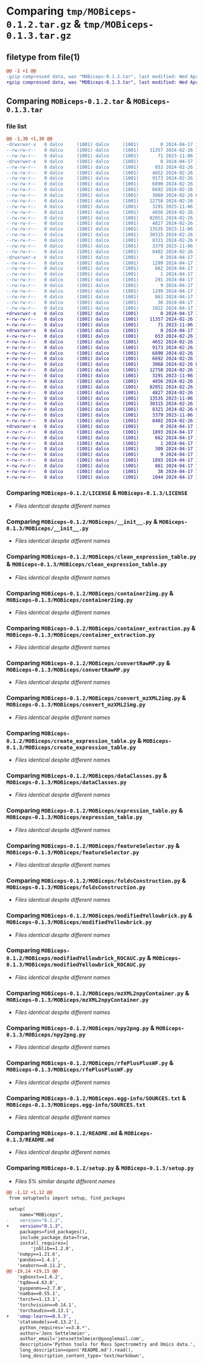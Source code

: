 # Comparing `tmp/MOBiceps-0.1.2.tar.gz` & `tmp/MOBiceps-0.1.3.tar.gz`

## filetype from file(1)

```diff
@@ -1 +1 @@
-gzip compressed data, was "MOBiceps-0.1.2.tar", last modified: Wed Apr 17 12:18:25 2024, max compression
+gzip compressed data, was "MOBiceps-0.1.3.tar", last modified: Wed Apr 17 12:24:51 2024, max compression
```

## Comparing `MOBiceps-0.1.2.tar` & `MOBiceps-0.1.3.tar`

### file list

```diff
@@ -1,30 +1,30 @@
-drwxrwxr-x   0 dalco     (1001) dalco     (1001)        0 2024-04-17 12:18:25.753104 MOBiceps-0.1.2/
--rw-rw-r--   0 dalco     (1001) dalco     (1001)    11357 2024-02-26 10:27:50.000000 MOBiceps-0.1.2/LICENSE
--rw-rw-r--   0 dalco     (1001) dalco     (1001)       71 2023-11-06 11:19:17.000000 MOBiceps-0.1.2/MANIFEST.in
-drwxrwxr-x   0 dalco     (1001) dalco     (1001)        0 2024-04-17 12:18:25.749104 MOBiceps-0.1.2/MOBiceps/
--rw-rw-r--   0 dalco     (1001) dalco     (1001)      653 2024-02-26 10:22:38.000000 MOBiceps-0.1.2/MOBiceps/__init__.py
--rw-rw-r--   0 dalco     (1001) dalco     (1001)     4652 2024-02-26 10:12:52.000000 MOBiceps-0.1.2/MOBiceps/clean_expression_table.py
--rw-rw-r--   0 dalco     (1001) dalco     (1001)     9173 2024-02-26 10:14:12.000000 MOBiceps-0.1.2/MOBiceps/container2img.py
--rw-rw-r--   0 dalco     (1001) dalco     (1001)     6890 2024-02-26 10:14:41.000000 MOBiceps-0.1.2/MOBiceps/container_extraction.py
--rw-rw-r--   0 dalco     (1001) dalco     (1001)     6692 2024-02-26 10:16:21.000000 MOBiceps-0.1.2/MOBiceps/convertRawMP.py
--rw-rw-r--   0 dalco     (1001) dalco     (1001)     3068 2024-02-26 09:33:04.000000 MOBiceps-0.1.2/MOBiceps/convert_mzXML2img.py
--rw-rw-r--   0 dalco     (1001) dalco     (1001)    12758 2024-02-26 10:16:42.000000 MOBiceps-0.1.2/MOBiceps/create_expression_table.py
--rw-rw-r--   0 dalco     (1001) dalco     (1001)     3291 2023-11-06 11:19:17.000000 MOBiceps-0.1.2/MOBiceps/dataClasses.py
--rw-rw-r--   0 dalco     (1001) dalco     (1001)     4856 2024-02-26 10:17:12.000000 MOBiceps-0.1.2/MOBiceps/expression_table.py
--rw-rw-r--   0 dalco     (1001) dalco     (1001)    82051 2024-02-26 10:20:44.000000 MOBiceps-0.1.2/MOBiceps/featureSelector.py
--rw-rw-r--   0 dalco     (1001) dalco     (1001)     4827 2024-02-26 10:21:37.000000 MOBiceps-0.1.2/MOBiceps/foldsConstruction.py
--rw-rw-r--   0 dalco     (1001) dalco     (1001)    13535 2023-11-06 11:19:17.000000 MOBiceps-0.1.2/MOBiceps/modifiedYellowbrick.py
--rw-rw-r--   0 dalco     (1001) dalco     (1001)    30315 2024-02-26 10:23:32.000000 MOBiceps-0.1.2/MOBiceps/modifiedYellowbrick_ROCAUC.py
--rw-rw-r--   0 dalco     (1001) dalco     (1001)     8321 2024-02-26 09:56:28.000000 MOBiceps-0.1.2/MOBiceps/mzXML2npyContainer.py
--rw-rw-r--   0 dalco     (1001) dalco     (1001)     3379 2023-11-06 11:19:17.000000 MOBiceps-0.1.2/MOBiceps/npy2png.py
--rw-rw-r--   0 dalco     (1001) dalco     (1001)     8402 2024-02-26 10:24:26.000000 MOBiceps-0.1.2/MOBiceps/rfePlusPlusWF.py
-drwxrwxr-x   0 dalco     (1001) dalco     (1001)        0 2024-04-17 12:18:25.753104 MOBiceps-0.1.2/MOBiceps.egg-info/
--rw-rw-r--   0 dalco     (1001) dalco     (1001)     1299 2024-04-17 12:18:25.000000 MOBiceps-0.1.2/MOBiceps.egg-info/PKG-INFO
--rw-rw-r--   0 dalco     (1001) dalco     (1001)      662 2024-04-17 12:18:25.000000 MOBiceps-0.1.2/MOBiceps.egg-info/SOURCES.txt
--rw-rw-r--   0 dalco     (1001) dalco     (1001)        1 2024-04-17 12:18:25.000000 MOBiceps-0.1.2/MOBiceps.egg-info/dependency_links.txt
--rw-rw-r--   0 dalco     (1001) dalco     (1001)      291 2024-04-17 12:18:25.000000 MOBiceps-0.1.2/MOBiceps.egg-info/requires.txt
--rw-rw-r--   0 dalco     (1001) dalco     (1001)        9 2024-04-17 12:18:25.000000 MOBiceps-0.1.2/MOBiceps.egg-info/top_level.txt
--rw-rw-r--   0 dalco     (1001) dalco     (1001)     1299 2024-04-17 12:18:25.753104 MOBiceps-0.1.2/PKG-INFO
--rw-rw-r--   0 dalco     (1001) dalco     (1001)      861 2024-04-17 12:07:29.000000 MOBiceps-0.1.2/README.md
--rw-rw-r--   0 dalco     (1001) dalco     (1001)       38 2024-04-17 12:18:25.753104 MOBiceps-0.1.2/setup.cfg
--rw-rw-r--   0 dalco     (1001) dalco     (1001)     1022 2024-04-17 12:16:51.000000 MOBiceps-0.1.2/setup.py
+drwxrwxr-x   0 dalco     (1001) dalco     (1001)        0 2024-04-17 12:24:51.339314 MOBiceps-0.1.3/
+-rw-rw-r--   0 dalco     (1001) dalco     (1001)    11357 2024-02-26 10:27:50.000000 MOBiceps-0.1.3/LICENSE
+-rw-rw-r--   0 dalco     (1001) dalco     (1001)       71 2023-11-06 11:19:17.000000 MOBiceps-0.1.3/MANIFEST.in
+drwxrwxr-x   0 dalco     (1001) dalco     (1001)        0 2024-04-17 12:24:51.339314 MOBiceps-0.1.3/MOBiceps/
+-rw-rw-r--   0 dalco     (1001) dalco     (1001)      653 2024-02-26 10:22:38.000000 MOBiceps-0.1.3/MOBiceps/__init__.py
+-rw-rw-r--   0 dalco     (1001) dalco     (1001)     4652 2024-02-26 10:12:52.000000 MOBiceps-0.1.3/MOBiceps/clean_expression_table.py
+-rw-rw-r--   0 dalco     (1001) dalco     (1001)     9173 2024-02-26 10:14:12.000000 MOBiceps-0.1.3/MOBiceps/container2img.py
+-rw-rw-r--   0 dalco     (1001) dalco     (1001)     6890 2024-02-26 10:14:41.000000 MOBiceps-0.1.3/MOBiceps/container_extraction.py
+-rw-rw-r--   0 dalco     (1001) dalco     (1001)     6692 2024-02-26 10:16:21.000000 MOBiceps-0.1.3/MOBiceps/convertRawMP.py
+-rw-rw-r--   0 dalco     (1001) dalco     (1001)     3068 2024-02-26 09:33:04.000000 MOBiceps-0.1.3/MOBiceps/convert_mzXML2img.py
+-rw-rw-r--   0 dalco     (1001) dalco     (1001)    12758 2024-02-26 10:16:42.000000 MOBiceps-0.1.3/MOBiceps/create_expression_table.py
+-rw-rw-r--   0 dalco     (1001) dalco     (1001)     3291 2023-11-06 11:19:17.000000 MOBiceps-0.1.3/MOBiceps/dataClasses.py
+-rw-rw-r--   0 dalco     (1001) dalco     (1001)     4856 2024-02-26 10:17:12.000000 MOBiceps-0.1.3/MOBiceps/expression_table.py
+-rw-rw-r--   0 dalco     (1001) dalco     (1001)    82051 2024-02-26 10:20:44.000000 MOBiceps-0.1.3/MOBiceps/featureSelector.py
+-rw-rw-r--   0 dalco     (1001) dalco     (1001)     4827 2024-02-26 10:21:37.000000 MOBiceps-0.1.3/MOBiceps/foldsConstruction.py
+-rw-rw-r--   0 dalco     (1001) dalco     (1001)    13535 2023-11-06 11:19:17.000000 MOBiceps-0.1.3/MOBiceps/modifiedYellowbrick.py
+-rw-rw-r--   0 dalco     (1001) dalco     (1001)    30315 2024-02-26 10:23:32.000000 MOBiceps-0.1.3/MOBiceps/modifiedYellowbrick_ROCAUC.py
+-rw-rw-r--   0 dalco     (1001) dalco     (1001)     8321 2024-02-26 09:56:28.000000 MOBiceps-0.1.3/MOBiceps/mzXML2npyContainer.py
+-rw-rw-r--   0 dalco     (1001) dalco     (1001)     3379 2023-11-06 11:19:17.000000 MOBiceps-0.1.3/MOBiceps/npy2png.py
+-rw-rw-r--   0 dalco     (1001) dalco     (1001)     8402 2024-02-26 10:24:26.000000 MOBiceps-0.1.3/MOBiceps/rfePlusPlusWF.py
+drwxrwxr-x   0 dalco     (1001) dalco     (1001)        0 2024-04-17 12:24:51.339314 MOBiceps-0.1.3/MOBiceps.egg-info/
+-rw-r--r--   0 dalco     (1001) dalco     (1001)     1893 2024-04-17 12:24:51.000000 MOBiceps-0.1.3/MOBiceps.egg-info/PKG-INFO
+-rw-rw-r--   0 dalco     (1001) dalco     (1001)      662 2024-04-17 12:24:51.000000 MOBiceps-0.1.3/MOBiceps.egg-info/SOURCES.txt
+-rw-rw-r--   0 dalco     (1001) dalco     (1001)        1 2024-04-17 12:24:51.000000 MOBiceps-0.1.3/MOBiceps.egg-info/dependency_links.txt
+-rw-rw-r--   0 dalco     (1001) dalco     (1001)      309 2024-04-17 12:24:51.000000 MOBiceps-0.1.3/MOBiceps.egg-info/requires.txt
+-rw-rw-r--   0 dalco     (1001) dalco     (1001)        9 2024-04-17 12:24:51.000000 MOBiceps-0.1.3/MOBiceps.egg-info/top_level.txt
+-rw-r--r--   0 dalco     (1001) dalco     (1001)     1893 2024-04-17 12:24:51.339314 MOBiceps-0.1.3/PKG-INFO
+-rw-rw-r--   0 dalco     (1001) dalco     (1001)      861 2024-04-17 12:07:29.000000 MOBiceps-0.1.3/README.md
+-rw-rw-r--   0 dalco     (1001) dalco     (1001)       38 2024-04-17 12:24:51.339314 MOBiceps-0.1.3/setup.cfg
+-rw-rw-r--   0 dalco     (1001) dalco     (1001)     1044 2024-04-17 12:24:44.000000 MOBiceps-0.1.3/setup.py
```

### Comparing `MOBiceps-0.1.2/LICENSE` & `MOBiceps-0.1.3/LICENSE`

 * *Files identical despite different names*

### Comparing `MOBiceps-0.1.2/MOBiceps/__init__.py` & `MOBiceps-0.1.3/MOBiceps/__init__.py`

 * *Files identical despite different names*

### Comparing `MOBiceps-0.1.2/MOBiceps/clean_expression_table.py` & `MOBiceps-0.1.3/MOBiceps/clean_expression_table.py`

 * *Files identical despite different names*

### Comparing `MOBiceps-0.1.2/MOBiceps/container2img.py` & `MOBiceps-0.1.3/MOBiceps/container2img.py`

 * *Files identical despite different names*

### Comparing `MOBiceps-0.1.2/MOBiceps/container_extraction.py` & `MOBiceps-0.1.3/MOBiceps/container_extraction.py`

 * *Files identical despite different names*

### Comparing `MOBiceps-0.1.2/MOBiceps/convertRawMP.py` & `MOBiceps-0.1.3/MOBiceps/convertRawMP.py`

 * *Files identical despite different names*

### Comparing `MOBiceps-0.1.2/MOBiceps/convert_mzXML2img.py` & `MOBiceps-0.1.3/MOBiceps/convert_mzXML2img.py`

 * *Files identical despite different names*

### Comparing `MOBiceps-0.1.2/MOBiceps/create_expression_table.py` & `MOBiceps-0.1.3/MOBiceps/create_expression_table.py`

 * *Files identical despite different names*

### Comparing `MOBiceps-0.1.2/MOBiceps/dataClasses.py` & `MOBiceps-0.1.3/MOBiceps/dataClasses.py`

 * *Files identical despite different names*

### Comparing `MOBiceps-0.1.2/MOBiceps/expression_table.py` & `MOBiceps-0.1.3/MOBiceps/expression_table.py`

 * *Files identical despite different names*

### Comparing `MOBiceps-0.1.2/MOBiceps/featureSelector.py` & `MOBiceps-0.1.3/MOBiceps/featureSelector.py`

 * *Files identical despite different names*

### Comparing `MOBiceps-0.1.2/MOBiceps/foldsConstruction.py` & `MOBiceps-0.1.3/MOBiceps/foldsConstruction.py`

 * *Files identical despite different names*

### Comparing `MOBiceps-0.1.2/MOBiceps/modifiedYellowbrick.py` & `MOBiceps-0.1.3/MOBiceps/modifiedYellowbrick.py`

 * *Files identical despite different names*

### Comparing `MOBiceps-0.1.2/MOBiceps/modifiedYellowbrick_ROCAUC.py` & `MOBiceps-0.1.3/MOBiceps/modifiedYellowbrick_ROCAUC.py`

 * *Files identical despite different names*

### Comparing `MOBiceps-0.1.2/MOBiceps/mzXML2npyContainer.py` & `MOBiceps-0.1.3/MOBiceps/mzXML2npyContainer.py`

 * *Files identical despite different names*

### Comparing `MOBiceps-0.1.2/MOBiceps/npy2png.py` & `MOBiceps-0.1.3/MOBiceps/npy2png.py`

 * *Files identical despite different names*

### Comparing `MOBiceps-0.1.2/MOBiceps/rfePlusPlusWF.py` & `MOBiceps-0.1.3/MOBiceps/rfePlusPlusWF.py`

 * *Files identical despite different names*

### Comparing `MOBiceps-0.1.2/MOBiceps.egg-info/SOURCES.txt` & `MOBiceps-0.1.3/MOBiceps.egg-info/SOURCES.txt`

 * *Files identical despite different names*

### Comparing `MOBiceps-0.1.2/README.md` & `MOBiceps-0.1.3/README.md`

 * *Files identical despite different names*

### Comparing `MOBiceps-0.1.2/setup.py` & `MOBiceps-0.1.3/setup.py`

 * *Files 5% similar despite different names*

```diff
@@ -1,12 +1,12 @@
 ﻿from setuptools import setup, find_packages
 
 setup(
     name="MOBiceps",
-    version="0.1.2",
+    version="0.1.3",
     packages=find_packages(),
     include_package_data=True,
     install_requires=[
         'joblib==1.2.0',
 	'numpy==1.21.6',
 	'pandas==1.4.1',
 	'seaborn==0.11.2',
@@ -19,14 +19,15 @@
 	'xgboost==1.6.2',
 	'tqdm==4.63.0',
 	'pyopenms==2.7.0',
 	'numba==0.55.1',
 	'torch==1.13.1',
 	'torchvision==0.14.1',
 	'torchaudio==0.13.1',
+	'umap-learn==0.5.3',
 	'statsmodels==0.13.2'],
     python_requires='==3.8.*',
     author='Jens Settelmeier',
     author_email='jenssettelmeier@googlemail.com',
     description='Python tools for Mass Spectrometry and Omics data.',
     long_description=open('README.md').read(),
     long_description_content_type='text/markdown',
```

